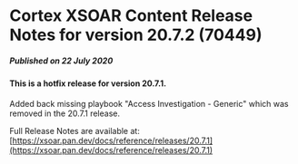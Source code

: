 # Cortex XSOAR Content Release Notes for version 20.7.2 (70449)
##### Published on 22 July 2020
#### This is a hotfix release for version 20.7.1.

Added back missing playbook "Access Investigation - Generic" which was removed in the 20.7.1 release.

Full Release Notes are available at: [https://xsoar.pan.dev/docs/reference/releases/20.7.1](https://xsoar.pan.dev/docs/reference/releases/20.7.1)